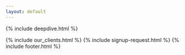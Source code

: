 ```yaml
---
layout: default
---
```


<div class="clearfix"></div>


{% include deepdive.html %}
   

<div class="clearfix"></div>

{% include our_clients.html %} 
{% include signup-request.html %}
{% include footer.html %}